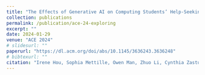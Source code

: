 ```yaml
---
title: "The Effects of Generative AI on Computing Students’ Help-Seeking Preferences"
collection: publications
permalink: /publication/ace-24-exploring
excerpt: ""
date: 2024-01-29
venue: "ACE 2024"
# slidesurl: ""
paperurl: "https://dl.acm.org/doi/abs/10.1145/3636243.3636248"
# bibtexurl: ""
citation: "Irene Hou, Sophia Mettille, Owen Man, Zhuo Li, Cynthia Zastudil, and Stephen MacNeil. 2024. The Effects of Generative AI on Computing Students’ Help-Seeking Preferences. In Proceedings of the 26th Australasian Computing Education Conference (ACE '24). Association for Computing Machinery, New York, NY, USA, 39–48. https://doi.org/10.1145/3636243.3636248"
---
```

